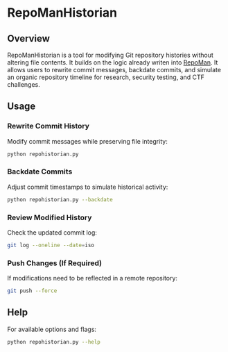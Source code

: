 # RepoManHistorian

## Overview

RepoManHistorian is a tool for modifying Git repository histories without altering file contents. It builds on the logic already writen into [RepoMan](https://github.com/ZephrFish/RepoMan). It allows users to rewrite commit messages, backdate commits, and simulate an organic repository timeline for research, security testing, and CTF challenges.

## Usage

### Rewrite Commit History
Modify commit messages while preserving file integrity:
```bash
python repohistorian.py
```

### Backdate Commits
Adjust commit timestamps to simulate historical activity:
```bash
python repohistorian.py --backdate
```

### Review Modified History
Check the updated commit log:
```bash
git log --oneline --date=iso
```

### Push Changes (If Required)
If modifications need to be reflected in a remote repository:
```bash
git push --force
```

## Help
For available options and flags:
```bash
python repohistorian.py --help
```


